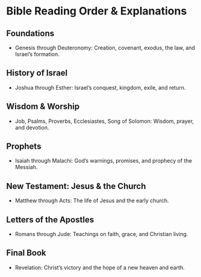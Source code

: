 # Bible Reading Order & Explanations

## Foundations
- Genesis through Deuteronomy: Creation, covenant, exodus, the law, and Israel’s formation.

## History of Israel
- Joshua through Esther: Israel’s conquest, kingdom, exile, and return.

## Wisdom & Worship
- Job, Psalms, Proverbs, Ecclesiastes, Song of Solomon: Wisdom, prayer, and devotion.

## Prophets
- Isaiah through Malachi: God’s warnings, promises, and prophecy of the Messiah.

## New Testament: Jesus & the Church
- Matthew through Acts: The life of Jesus and the early church.

## Letters of the Apostles
- Romans through Jude: Teachings on faith, grace, and Christian living.

## Final Book
- Revelation: Christ’s victory and the hope of a new heaven and earth.